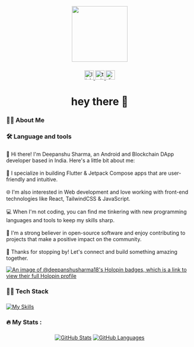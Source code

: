 <div align="center">
  <img height="150" src="https://camo.githubusercontent.com/62da68eb62b1e5f175f7d1f0191dd89a653d7908feb22d37d4a0ab07365d6791/68747470733a2f2f6d656469612e67697068792e636f6d2f6d656469612f4d3967624264396e6244724f5475314d71782f67697068792e676966"  />
</div>

###

<div align="center">
  <a href="https://www.linkedin.com/in/deepanshu-sharma-bb2225196" target="_blank">
    <img src="https://img.shields.io/static/v1?message=LinkedIn&logo=linkedin&label=&color=0077B5&logoColor=white&labelColor=&style=for-the-badge" height="25" alt="linkedin logo"  />
  </a>
  <a href="https://twitter.com/Deepans09095427" target="_blank">
    <img src="https://img.shields.io/static/v1?message=Twitter&logo=twitter&label=&color=1DA1F2&logoColor=white&labelColor=&style=for-the-badge" height="25" alt="twitter logo"  />
  </a>
  <a href="https://discordapp.com/users/638015304051720195" target="_blank">
    <img src="https://img.shields.io/static/v1?message=Discord&logo=discord&label=&color=7289DA&logoColor=white&labelColor=&style=for-the-badge" height="25" alt="discord logo"  />
  </a>
</div>

###

<h1 align="center">hey there 👋</h1>

###

<h3 align="left">👩‍💻  About Me</h3>

###

<h3 align="left">🛠 Language and tools</h3>

###

<p align="left">👋 Hi there! I'm Deepanshu Sharma, an Android and Blockchain DApp developer based in India. Here's a little bit about me:<br><br>📱 I specialize in building Flutter & Jetpack Compose apps that are user-friendly and intuitive.<br><br>🌐 I'm also interested in Web development and love working with front-end technologies like React, TailwindCSS & JavaScript.<br><br>💻 When I'm not coding, you can find me tinkering with new programming languages and tools to keep my skills sharp.<br><br>🌟 I'm a strong believer in open-source software and enjoy contributing to projects that make a positive impact on the community.<br><br>🎉 Thanks for stopping by! Let's connect and build something amazing together.</p>


[![An image of @deepanshusharma18's Holopin badges, which is a link to view their full Holopin profile](https://holopin.me/deepanshusharma18)](https://holopin.io/@deepanshusharma18)

###

<h3 align="left">👩‍💻  Tech Stack</h3>

###

<div align="left">

  [![My Skills](https://skillicons.dev/icons?i=androidstudio,bash,cpp,dart,discord,figma,firebase,git,github,go,kotlin,latex,mongodb,ps,prisma,solidity,tailwind,vercel,react,flutter&perline=13)]()
</div>

###

<h3 align="left">🔥   My Stats :</h3>

###

<div align="center">
  
[![GitHub Stats](https://github-readme-stats.vercel.app/api?username=Deepanshu-Sharma-18&hide=issues&show_icons=true&hide_border=true&theme=github_dark&count_private=true)](https://github.com/anuraghazra/github-readme-stats)
[![GitHub Languages](https://github-readme-stats.vercel.app/api/top-langs/?username=Deepanshu-Sharma-18&size_weight=0.5&count_weight=0.5&includeForks=true&layout=compact&hide=html,css,c,c%2B%2B,objective-c,kotlin,swift,cmake&hide_border=true&langs_count=8&theme=github_dark)](https://github.com/anuraghazra/github-readme-stats)

</div>

###
